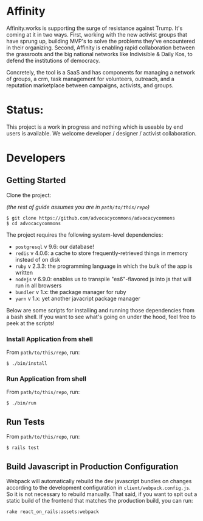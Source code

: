 # Affinity

Affinity.works is supporting the surge of resistance against Trump. It's coming at it in two ways. First, working with the new activist groups that have sprung up, building MVP's to solve the problems they've encountered in their organizing. Second, Affinity is enabling rapid collaboration between the grassroots and the big national networks like Indivisible & Daily Kos, to defend the institutions of democracy.

Concretely, the tool is a SaaS and has components for managing a network of groups, a crm, task management for volunteers, outreach, and a reputation marketplace between campaigns, activists, and groups.

# Status:
This project is a work in progress and nothing which is useable by end users is available. We welcome developer / designer / activist collaboration.

# Developers

## Getting Started

Clone the project:

*(the rest of guide assumes you are in `path/to/this/repo`)*

``` shell
$ git clone https://github.com/advocacycommons/advocacycommons
$ cd advocacycommons
```
The project requires the following system-level dependencies:

* `postgresql` v 9.6: our database!
* `redis` v 4.0.6: a cache to store frequently-retrieved things in memory instead of on disk
* `ruby` v 2.3.3: the programming language in which the bulk of the app is written
* `nodejs` v 6.9.0: enables us to transpile "es6"-flavored js into js that will run in all browsers
* `bundler` v 1.x: the package manager for ruby
* `yarn` v 1.x: yet another javacript package manager

Below are some scripts for installing and running those dependencies from a bash shell. If you want to see what's going on under the hood, feel free to peek at the scripts!

### Install Application from shell

From `path/to/this/repo`, run:

``` shell
$ ./bin/install
```

### Run Application from shell

From `path/to/this/repo`, run:

``` shell
$ ./bin/run
```

## Run Tests

From `path/to/this/repo`, run:

``` shell
$ rails test
```

## Build Javascript in Production Configuration

Webpack will automatically rebuild the dev javascript bundles on changes according to the development configuration in `client/webpack.config.js`. So it is not necessary to rebuild manually. That said, if you want to spit out a static build of the frontend that matches the production build, you can run:

``` shell
rake react_on_rails:assets:webpack
```
